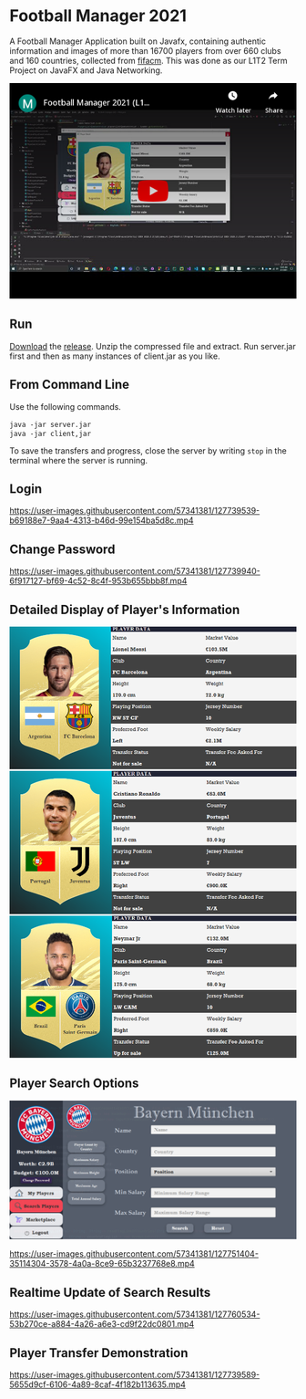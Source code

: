 # Football Manager 2021
A Football Manager Application built on Javafx, containing authentic information and images of more than 16700 players from over 660 clubs and 160 countries, collected from [fifacm](https://www.fifacm.com). This was done as our L1T2 Term Project on JavaFX and Java Networking.

[![Football Manager 2021](https://github.com/Sadat-Hossain-01/football-manager-2021/blob/main/screenshots/thumbnail.png)](https://youtu.be/FVec1-C2mgQ "Football Manager 2021")

## Run
[Download](https://github.com/Sadat-Hossain-01/football-manager-2021/releases/download/v1.0/football-manager-2021.zip) the [release](https://github.com/Sadat-Hossain-01/football-manager-2021/releases/tag/v1.0). Unzip the compressed file and extract. Run server.jar first and then as many instances of client.jar as you like.

## From Command Line
Use the following commands.
```
java -jar server.jar
java -jar client,jar
```
To save the transfers and progress, close the server by writing `stop` in the terminal where the server is running.

## Login 

https://user-images.githubusercontent.com/57341381/127739539-b69188e7-9aa4-4313-b46d-99e154ba5d8c.mp4

## Change Password

https://user-images.githubusercontent.com/57341381/127739940-6f917127-bf69-4c52-8c4f-953b655bbb8f.mp4

## Detailed Display of Player's Information

![Lionel Messi](https://github.com/Sadat-Hossain-01/football-manager-2021/blob/main/screenshots/Messi.png "Lionel Messi") 
![Cristiano Ronaldo](https://github.com/Sadat-Hossain-01/football-manager-2021/blob/main/screenshots/Ronaldo.png "Cristiano Ronaldo")
![Neymar](https://github.com/Sadat-Hossain-01/football-manager-2021/blob/main/screenshots/Neymar.png "Neymar Jr.")

## Player Search Options

![Search Options](https://github.com/Sadat-Hossain-01/football-manager-2021/blob/main/screenshots/Search%20Options.png "Player Search Options")

https://user-images.githubusercontent.com/57341381/127751404-35114304-3578-4a0a-8ce9-65b3237768e8.mp4

## Realtime Update of Search Results

https://user-images.githubusercontent.com/57341381/127760534-53b270ce-a884-4a26-a6e3-cd9f22dc0801.mp4

## Player Transfer Demonstration

https://user-images.githubusercontent.com/57341381/127739589-5655d9cf-6106-4a89-8caf-4f182b113635.mp4









